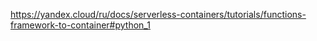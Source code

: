 https://yandex.cloud/ru/docs/serverless-containers/tutorials/functions-framework-to-container#python_1